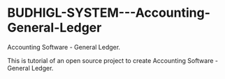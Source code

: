 # BUDHIGL-SYSTEM---Accounting-General-Ledger
Accounting Software - General Ledger.

This is tutorial of an open source project to create Accounting Software - General Ledger. 
